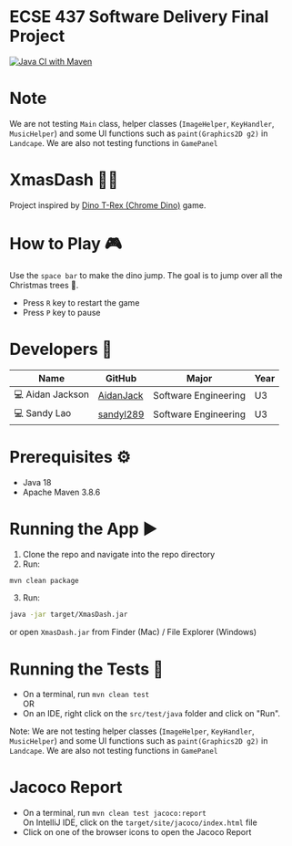 # ECSE 437 Software Delivery Final Project
[![Java CI with Maven](https://github.com/sandyl289/XmasDash/actions/workflows/maven.yml/badge.svg)](https://github.com/sandyl289/XmasDash/actions/workflows/maven.yml)

# Note
We are not testing `Main` class, helper classes (`ImageHelper`, `KeyHandler`, `MusicHelper`) and some UI functions such as `paint(Graphics2D g2)` in `Landcape`. We are also not testing functions in `GamePanel`
# XmasDash 🎄💨

Project inspired by [Dino T-Rex (Chrome Dino)](https://dino-chrome.com/en) game.

# How to Play 🎮
Use the `space bar` to make the dino jump. The goal is to jump over all the Christmas trees 🎄.
- Press `R` key to restart the game
- Press `P` key to pause
# Developers 👋
|Name| GitHub|Major|Year|
|----|----|----|----|
|💻 Aidan Jackson| [AidanJack](https://github.com/AidanJack)| Software Engineering|U3|
|💻 Sandy Lao|  [sandyl289](https://github.com/sandyl289)|Software Engineering|U3|

# Prerequisites ⚙
- Java 18
- Apache Maven 3.8.6

# Running the App ️▶
1. Clone the repo and navigate into the repo directory
2. Run:
```sh
mvn clean package
```
3. Run:
```sh
java -jar target/XmasDash.jar
``` 
or open `XmasDash.jar` from Finder (Mac) / File Explorer (Windows)

# Running the Tests 🧪
- On a terminal, run `mvn clean test`   
OR   
- On an IDE, right click on the `src/test/java` folder and click on "Run".

Note: We are not testing helper classes (`ImageHelper`, `KeyHandler`, `MusicHelper`) and some UI functions such as `paint(Graphics2D g2)` in `Landcape`. We are also not testing functions in `GamePanel`
# Jacoco Report
- On a terminal, run `mvn clean test jacoco:report`  
  On IntelliJ IDE, click on the `target/site/jacoco/index.html` file
- Click on one of the browser icons to open the Jacoco Report
